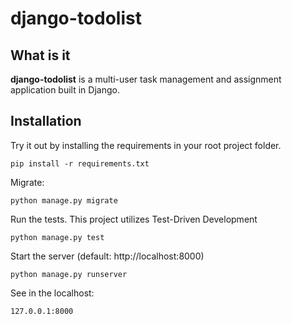# django-todolist

## What is it

**django-todolist** is a multi-user task management and assignment application built in Django.

## Installation

Try it out by installing the requirements in your root project folder.

    pip install -r requirements.txt

Migrate:

    python manage.py migrate
   
Run the tests. This project utilizes Test-Driven Development
    
    python manage.py test

Start the server (default: http://localhost:8000)

    python manage.py runserver

See in the localhost:

    127.0.0.1:8000
